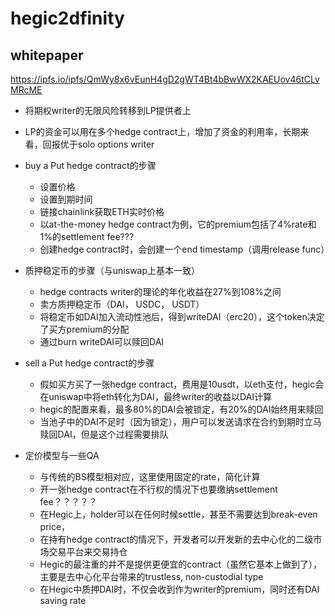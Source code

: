# hegic2dfinity

## whitepaper
https://ipfs.io/ipfs/QmWy8x6vEunH4gD2gWT4Bt4bBwWX2KAEUov46tCLvMRcME
- 将期权writer的无限风险转移到LP提供者上
- LP的资金可以用在多个hedge contract上，增加了资金的利用率，长期来看，回报优于solo options writer
- buy a Put hedge contract的步骤
  - 设置价格
  - 设置到期时间
  - 链接chainlink获取ETH实时价格
  - 以at-the-money hedge contract为例，它的premium包括了4%rate和1%的settlement fee???
  - 创建hedge contract时，会创建一个end timestamp（调用release func）

- 质押稳定币的步骤（与uniswap上基本一致）
  - hedge contracts writer的理论的年化收益在27%到108%之间
  - 卖方质押稳定币（DAI， USDC， USDT）
  - 将稳定币如DAI加入流动性池后，得到writeDAI（erc20），这个token决定了买方premium的分配
  - 通过burn writeDAI可以赎回DAI

- sell a Put hedge contract的步骤
  - 假如买方买了一张hedge contract，费用是10usdt，以eth支付，hegic会在uniswap中将eth转化为DAI，最终writer的收益以DAI计算
  - hegic的配置来看，最多80%的DAI会被锁定，有20%的DAI始终用来赎回
  - 当池子中的DAI不足时（因为锁定），用户可以发送请求在合约到期时立马赎回DAI，但是这个过程需要排队

- 定价模型与一些QA
  - 与传统的BS模型相对应，这里使用固定的rate，简化计算
  - 开一张hedge contract在不行权的情况下也要缴纳settlement fee？？？？？
  - 在Hegic上，holder可以在任何时候settle，甚至不需要达到break-even price，
  - 在持有hedge contract的情况下，开发者可以开发新的去中心化的二级市场交易平台来交易持仓
  - Hegic的最注重的并不是提供更便宜的contract（虽然它基本上做到了），主要是去中心化平台带来的trustless, non-custodial type
  - 在Hegic中质押DAI时，不仅会收到作为writer的premium，同时还有DAI saving rate

  
